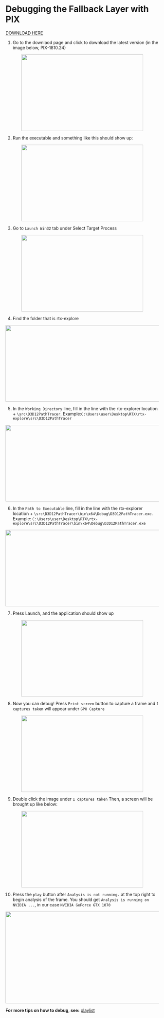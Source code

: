 # Debugging the Fallback Layer with PIX
[DOWNLOAD HERE](https://blogs.msdn.microsoft.com/pix/download/)

1) Go to the downlaod page and click to download the latest version (in the image below, PIX-1810.24)

<p align="center">
    <kbd>
  <img width="400" height="250" src="https://github.com/rtx-on/rtx-explore/blob/master/Images/debugging/pix_download.png"/>
  </kbd>
</p> 

2) Run the executable and something like this should show up:
<p align="center">
    <kbd>
  <img width="400" height="250" src="https://github.com/rtx-on/rtx-explore/blob/master/Images/debugging/pix_front.png"/>
  </kbd>
</p> 

3) Go to `Launch Win32` tab under Select Target Process
<p align="center">
    <kbd>
  <img width="400" height="250" src="https://github.com/rtx-on/rtx-explore/blob/master/Images/debugging/pix_select_target.png"/>
  </kbd>
</p> 

4) Find the folder that is rtx-explore
<p align="center">
    <kbd>
  <img width="600" height="250" src="https://github.com/rtx-on/rtx-explore/blob/master/Images/debugging/pix_base_folder.png"/>
  </kbd>
</p> 

5) In the `Working Directory` line, fill in the line with the rtx-explorer location + `\src\D3D12PathTracer`. Example:`C:\Users\user\Desktop\RTX\rtx-explore\src\D3D12PathTracer`

<p align="center">
    <kbd>
  <img width="600" height="250" src="https://github.com/rtx-on/rtx-explore/blob/master/Images/debugging/pix_working_dir.png"/>
  </kbd>
</p> 

6) In the `Path to Executable` line, fill in the line with the rtx-explorer location + `\src\D3D12PathTracer\bin\x64\Debug\D3D12PathTracer.exe`. Example: `C:\Users\user\Desktop\RTX\rtx-explore\src\D3D12PathTracer\bin\x64\Debug\D3D12PathTracer.exe`

<p align="center">
    <kbd>
  <img width="600" height="250" src="https://github.com/rtx-on/rtx-explore/blob/master/Images/debugging/pix_path_to_executable.png"/>
  </kbd>
</p> 

7) Press Launch, and the application should show up
<p align="center">
    <kbd>
  <img width="400" height="250" src="https://github.com/rtx-on/rtx-explore/blob/master/Images/debugging/pix_show.png"/>
  </kbd>
</p> 

8) Now you can debug! Press `Print screen` button to capture a frame and `1 captures taken` will appear under `GPU Capture`
<p align="center">
    <kbd>
  <img width="400" height="250" src="https://github.com/rtx-on/rtx-explore/blob/master/Images/debugging/pix_print_screen.png"/>
  </kbd>
</p> 


9) Double click the image under `1 captures taken` Then, a screen will be brought up like below:
<p align="center">
    <kbd>
  <img width="400" height="250" src="https://github.com/rtx-on/rtx-explore/blob/master/Images/debugging/pix_page.png"/>
  </kbd>
</p> 

10) Press the `play` button after `Analysis is not running.` at the top right to begin analysis of the frame. You should get `Analysis is running on NVIDIA ...`, in our case `NVIDIA GeForce GTX 1070`

<p align="center">
    <kbd>
  <img width="900" height="300" src="https://github.com/rtx-on/rtx-explore/blob/master/Images/debugging/pix_analysis.png"/>
  </kbd>
</p> 

**For more tips on how to debug, see:** [playlist](https://www.youtube.com/playlist?list=PLeHvwXyqearWuPPxh6T03iwX-McPG5LkB)
